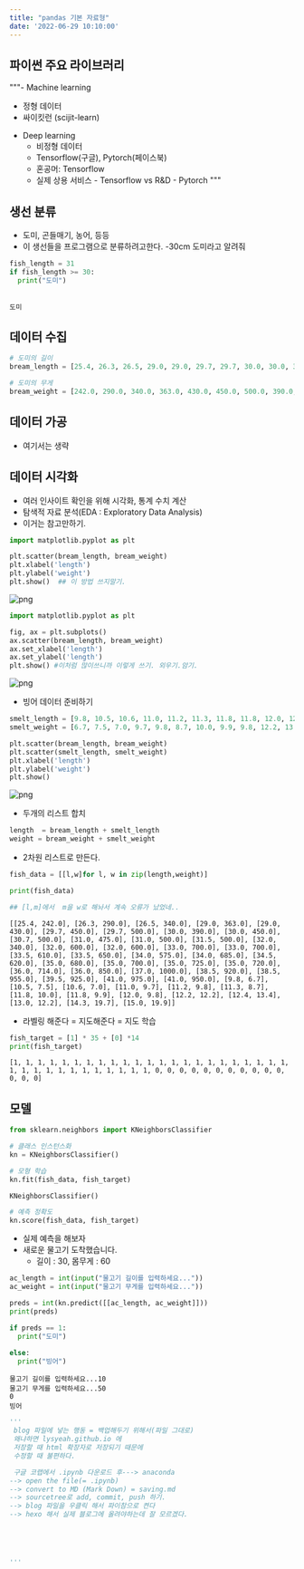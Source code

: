```yaml
---
title: "pandas 기본 자료형"
date: '2022-06-29 10:10:00'
---
```


## 파이썬 주요 라이브러리
  """- Machine learning
  + 정형 데이터
  + 싸이킷런 (scijit-learn)
- Deep learning
  + 비정형 데이터
  + Tensorflow(구글), Pytorch(페이스북)
  + 혼공머: Tensorflow
  + 실제 상용 서비스 -
Tensorflow vs R&D - Pytorch
   """

## 생선 분류
- 도미, 곤들매기, 농어, 등등
- 이 생선들을 프로그램으로 분류하려고한다.
-30cm 도미라고 알려줘



```python
fish_length = 31
if fish_length >= 30:
  print("도미")
  
```

    도미
    

## 데이터 수집


```python
# 도미의 길이
bream_length = [25.4, 26.3, 26.5, 29.0, 29.0, 29.7, 29.7, 30.0, 30.0, 30.7, 31.0, 31.0, 31.5, 32.0, 32.0, 32.0, 33.0, 33.0, 33.5, 33.5, 34.0, 34.0, 34.5, 35.0, 35.0, 35.0, 35.0, 36.0, 36.0, 37.0, 38.5, 38.5, 39.5, 41.0, 41.0]

# 도미의 무게
bream_weight = [242.0, 290.0, 340.0, 363.0, 430.0, 450.0, 500.0, 390.0, 450.0, 500.0, 475.0, 500.0, 500.0, 340.0, 600.0, 600.0, 700.0, 700.0, 610.0, 650.0, 575.0, 685.0, 620.0, 680.0, 700.0, 725.0, 720.0, 714.0, 850.0, 1000.0, 920.0, 955.0, 925.0, 975.0, 950.0]
```

## 데이터 가공
- 여기서는 생략

## 데이터 시각화
- 여러 인사이트 확인을 위해 시각화, 통계 수치 계산
- 탐색적 자료 분석(EDA : Exploratory Data Analysis)
- 이거는 참고만하기.


```python
import matplotlib.pyplot as plt

plt.scatter(bream_length, bream_weight)
plt.xlabel('length')
plt.ylabel('weight')
plt.show()  ## 이 방법 쓰지말기.


```


    
![png](output_7_0.png)
    



```python
import matplotlib.pyplot as plt

fig, ax = plt.subplots()
ax.scatter(bream_length, bream_weight)
ax.set_xlabel('length')
ax.set_ylabel('length')
plt.show() #이처럼 많이쓰니까 이렇게 쓰기. 외우기.암기.

```


    
![png](output_8_0.png)
    


- 빙어 데이터 준비하기


```python
smelt_length = [9.8, 10.5, 10.6, 11.0, 11.2, 11.3, 11.8, 11.8, 12.0, 12.2, 12.4, 13.0, 14.3, 15.0]
smelt_weight = [6.7, 7.5, 7.0, 9.7, 9.8, 8.7, 10.0, 9.9, 9.8, 12.2, 13.4, 12.2, 19.7, 19.9]

plt.scatter(bream_length, bream_weight)
plt.scatter(smelt_length, smelt_weight)
plt.xlabel('length')
plt.ylabel('weight')
plt.show()
```


    
![png](output_10_0.png)
    


- 두개의 리스트 합치


```python
length  = bream_length + smelt_length
weight = bream_weight + smelt_weight
```

- 2차원 리스트로 만든다.


```python
fish_data = [[l,w]for l, w in zip(length,weight)]

print(fish_data)

## [l,m]에서  m을 w로 해놔서 계속 오류가 났었네..
```

    [[25.4, 242.0], [26.3, 290.0], [26.5, 340.0], [29.0, 363.0], [29.0, 430.0], [29.7, 450.0], [29.7, 500.0], [30.0, 390.0], [30.0, 450.0], [30.7, 500.0], [31.0, 475.0], [31.0, 500.0], [31.5, 500.0], [32.0, 340.0], [32.0, 600.0], [32.0, 600.0], [33.0, 700.0], [33.0, 700.0], [33.5, 610.0], [33.5, 650.0], [34.0, 575.0], [34.0, 685.0], [34.5, 620.0], [35.0, 680.0], [35.0, 700.0], [35.0, 725.0], [35.0, 720.0], [36.0, 714.0], [36.0, 850.0], [37.0, 1000.0], [38.5, 920.0], [38.5, 955.0], [39.5, 925.0], [41.0, 975.0], [41.0, 950.0], [9.8, 6.7], [10.5, 7.5], [10.6, 7.0], [11.0, 9.7], [11.2, 9.8], [11.3, 8.7], [11.8, 10.0], [11.8, 9.9], [12.0, 9.8], [12.2, 12.2], [12.4, 13.4], [13.0, 12.2], [14.3, 19.7], [15.0, 19.9]]
    

- 라벨링 해준다 = 지도해준다
= 지도 학습 


```python
fish_target = [1] * 35 + [0] *14
print(fish_target)
```

    [1, 1, 1, 1, 1, 1, 1, 1, 1, 1, 1, 1, 1, 1, 1, 1, 1, 1, 1, 1, 1, 1, 1, 1, 1, 1, 1, 1, 1, 1, 1, 1, 1, 1, 1, 0, 0, 0, 0, 0, 0, 0, 0, 0, 0, 0, 0, 0, 0]
    

## 모델


```python
from sklearn.neighbors import KNeighborsClassifier

# 클래스 인스턴스화
kn = KNeighborsClassifier()

# 모형 학습
kn.fit(fish_data, fish_target)
```




    KNeighborsClassifier()




```python
# 예측 정확도
kn.score(fish_data, fish_target)
```

- 실제 예측을 해보자
- 새로운 물고기 도착했습니다.
  + 길이 : 30, 몸무게 : 60 


```python
ac_length = int(input("물고기 길이를 입력하세요..."))
ac_weight = int(input("물고기 무게를 입력하세요..."))

preds = int(kn.predict([[ac_length, ac_weight]]))
print(preds)

if preds == 1:
  print("도미")

else:
  print("빙어")
```

    물고기 길이를 입력하세요...10
    물고기 무게를 입력하세요...50
    0
    빙어
    


```python
'''
 blog 파일에 넣는 행동 = 백업해두기 위해서(파일 그대로)
 왜냐하면 lysyeah.github.io 에
 저장할 때 html 확장자로 저장되기 때문에 
 수정할 때 불편하다.

 구글 코랩에서 .ipynb 다운로드 후---> anaconda 
--> open the file(= .ipynb)
--> convert to MD (Mark Down) = saving.md
--> sourcetree로 add, commit, push 하기.
--> blog 파일을 우클릭 해서 파이참으로 켠다
--> hexo 해서 실제 블로그에 올려야하는데 잘 모르겠다.





'''
```
